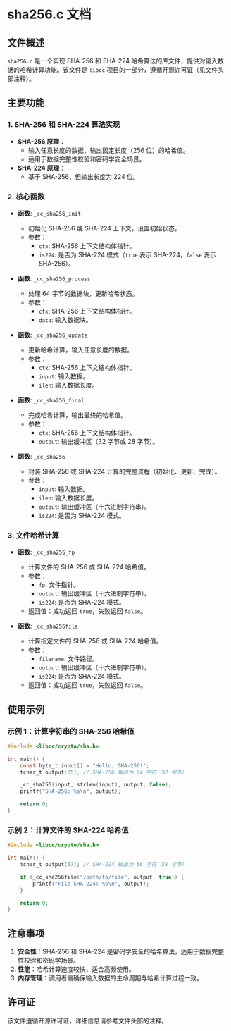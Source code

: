 # sha256.c 文档

## 文件概述
`sha256.c` 是一个实现 SHA-256 和 SHA-224 哈希算法的库文件，提供对输入数据的哈希计算功能。该文件是 `libcc` 项目的一部分，遵循开源许可证（见文件头部注释）。

## 主要功能

### 1. SHA-256 和 SHA-224 算法实现
- **SHA-256 原理**：
  - 输入任意长度的数据，输出固定长度（256 位）的哈希值。
  - 适用于数据完整性校验和密码学安全场景。
- **SHA-224 原理**：
  - 基于 SHA-256，但输出长度为 224 位。

### 2. 核心函数
- **函数**: `_cc_sha256_init`
  - 初始化 SHA-256 或 SHA-224 上下文，设置初始状态。
  - 参数：
    - `ctx`: SHA-256 上下文结构体指针。
    - `is224`: 是否为 SHA-224 模式（`true` 表示 SHA-224，`false` 表示 SHA-256）。

- **函数**: `_cc_sha256_process`
  - 处理 64 字节的数据块，更新哈希状态。
  - 参数：
    - `ctx`: SHA-256 上下文结构体指针。
    - `data`: 输入数据块。

- **函数**: `_cc_sha256_update`
  - 更新哈希计算，输入任意长度的数据。
  - 参数：
    - `ctx`: SHA-256 上下文结构体指针。
    - `input`: 输入数据。
    - `ilen`: 输入数据长度。

- **函数**: `_cc_sha256_final`
  - 完成哈希计算，输出最终的哈希值。
  - 参数：
    - `ctx`: SHA-256 上下文结构体指针。
    - `output`: 输出缓冲区（32 字节或 28 字节）。

- **函数**: `_cc_sha256`
  - 封装 SHA-256 或 SHA-224 计算的完整流程（初始化、更新、完成）。
  - 参数：
    - `input`: 输入数据。
    - `ilen`: 输入数据长度。
    - `output`: 输出缓冲区（十六进制字符串）。
    - `is224`: 是否为 SHA-224 模式。

### 3. 文件哈希计算
- **函数**: `_cc_sha256_fp`
  - 计算文件的 SHA-256 或 SHA-224 哈希值。
  - 参数：
    - `fp`: 文件指针。
    - `output`: 输出缓冲区（十六进制字符串）。
    - `is224`: 是否为 SHA-224 模式。
  - 返回值：成功返回 `true`，失败返回 `false`。

- **函数**: `_cc_sha256file`
  - 计算指定文件的 SHA-256 或 SHA-224 哈希值。
  - 参数：
    - `filename`: 文件路径。
    - `output`: 输出缓冲区（十六进制字符串）。
    - `is224`: 是否为 SHA-224 模式。
  - 返回值：成功返回 `true`，失败返回 `false`。

## 使用示例

### 示例 1：计算字符串的 SHA-256 哈希值
```c
#include <libcc/crypto/sha.h>

int main() {
    const byte_t input[] = "Hello, SHA-256!";
    tchar_t output[65]; // SHA-256 输出为 64 字符（32 字节）

    _cc_sha256(input, strlen(input), output, false);
    printf("SHA-256: %s\n", output);

    return 0;
}
```

### 示例 2：计算文件的 SHA-224 哈希值
```c
#include <libcc/crypto/sha.h>

int main() {
    tchar_t output[57]; // SHA-224 输出为 56 字符（28 字节）

    if (_cc_sha256file("/path/to/file", output, true)) {
        printf("File SHA-224: %s\n", output);
    }

    return 0;
}
```

## 注意事项
1. **安全性**：SHA-256 和 SHA-224 是密码学安全的哈希算法，适用于数据完整性校验和密码学场景。
2. **性能**：哈希计算速度较快，适合高频使用。
3. **内存管理**：调用者需确保输入数据的生命周期与哈希计算过程一致。

## 许可证
该文件遵循开源许可证，详细信息请参考文件头部的注释。